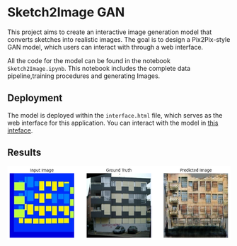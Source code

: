 # Sketch2Image GAN
This project aims to create an interactive image generation model that converts sketches into realistic images.
The goal is to design a Pix2Pix-style GAN model, which users can interact with through a web interface.

All the code for the model can be found in the notebook `Sketch2Image.ipynb`.
This notebook includes the complete data pipeline,training procedures and generating Images.

## Deployment
The model is deployed within the `interface.html` file, which serves as the web interface for this application.
You can interact with the model in [this inteface](https://github.com/Seddik-Turki/Sketch2Image/interface.html).

## Results
![Gnerated Image](images/output.png)
